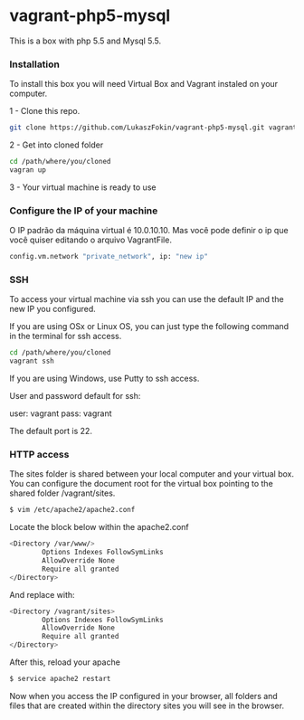 # vagrant-php5-mysql

This is a box with php 5.5 and Mysql 5.5.

### Installation

To install this box you will need Virtual Box and Vagrant instaled on your computer.

1 - Clone this repo.

```sh
git clone https://github.com/LukaszFokin/vagrant-php5-mysql.git vagrant
```

2 - Get into cloned folder
```sh
cd /path/where/you/cloned
vagran up
```

3 - Your virtual machine is ready to use

### Configure the IP of your machine

O IP padrão da máquina virtual é 10.0.10.10. Mas você pode definir o ip que você quiser editando o arquivo VagrantFile.

```sh
config.vm.network "private_network", ip: "new ip"
```
### SSH

To access your virtual machine via ssh you can use the default IP and the new IP you configured.

If you are using OSx or Linux OS, you can just type the following command in the terminal for ssh access.

```sh
cd /path/where/you/cloned
vagrant ssh
```
If you are using Windows, use Putty to ssh access.

User and password default for ssh:

user: vagrant
pass: vagrant

The default port is 22.

### HTTP access

The sites folder is shared between your local computer and your virtual box. You can configure the document root for the virtual box pointing to the shared folder /vagrant/sites.

```sh
$ vim /etc/apache2/apache2.conf
```

Locate the block below within the apache2.conf

```sh
<Directory /var/www/>
        Options Indexes FollowSymLinks
        AllowOverride None
        Require all granted
</Directory>
```

And replace with:

```sh
<Directory /vagrant/sites>
        Options Indexes FollowSymLinks
        AllowOverride None
        Require all granted
</Directory>
```

After this, reload your apache

```sh
$ service apache2 restart
```

Now when you access the IP configured in your browser, all folders and files that are created within the directory sites you will see in the browser.
